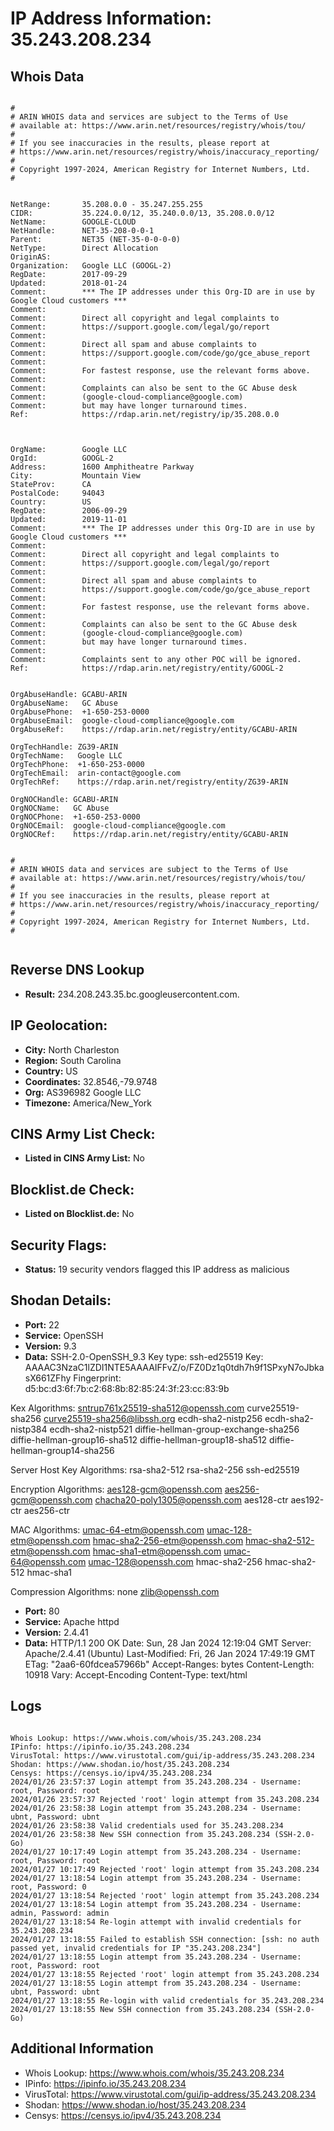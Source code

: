 # IP Address Information: 35.243.208.234

## Whois Data
```

#
# ARIN WHOIS data and services are subject to the Terms of Use
# available at: https://www.arin.net/resources/registry/whois/tou/
#
# If you see inaccuracies in the results, please report at
# https://www.arin.net/resources/registry/whois/inaccuracy_reporting/
#
# Copyright 1997-2024, American Registry for Internet Numbers, Ltd.
#


NetRange:       35.208.0.0 - 35.247.255.255
CIDR:           35.224.0.0/12, 35.240.0.0/13, 35.208.0.0/12
NetName:        GOOGLE-CLOUD
NetHandle:      NET-35-208-0-0-1
Parent:         NET35 (NET-35-0-0-0-0)
NetType:        Direct Allocation
OriginAS:       
Organization:   Google LLC (GOOGL-2)
RegDate:        2017-09-29
Updated:        2018-01-24
Comment:        *** The IP addresses under this Org-ID are in use by Google Cloud customers *** 
Comment:        
Comment:        Direct all copyright and legal complaints to 
Comment:        https://support.google.com/legal/go/report
Comment:        
Comment:        Direct all spam and abuse complaints to 
Comment:        https://support.google.com/code/go/gce_abuse_report
Comment:        
Comment:        For fastest response, use the relevant forms above.
Comment:        
Comment:        Complaints can also be sent to the GC Abuse desk 
Comment:        (google-cloud-compliance@google.com) 
Comment:        but may have longer turnaround times.
Ref:            https://rdap.arin.net/registry/ip/35.208.0.0



OrgName:        Google LLC
OrgId:          GOOGL-2
Address:        1600 Amphitheatre Parkway
City:           Mountain View
StateProv:      CA
PostalCode:     94043
Country:        US
RegDate:        2006-09-29
Updated:        2019-11-01
Comment:        *** The IP addresses under this Org-ID are in use by Google Cloud customers *** 
Comment:        
Comment:        Direct all copyright and legal complaints to 
Comment:        https://support.google.com/legal/go/report
Comment:        
Comment:        Direct all spam and abuse complaints to 
Comment:        https://support.google.com/code/go/gce_abuse_report
Comment:        
Comment:        For fastest response, use the relevant forms above.
Comment:        
Comment:        Complaints can also be sent to the GC Abuse desk 
Comment:        (google-cloud-compliance@google.com) 
Comment:        but may have longer turnaround times.
Comment:        
Comment:        Complaints sent to any other POC will be ignored.
Ref:            https://rdap.arin.net/registry/entity/GOOGL-2


OrgAbuseHandle: GCABU-ARIN
OrgAbuseName:   GC Abuse
OrgAbusePhone:  +1-650-253-0000 
OrgAbuseEmail:  google-cloud-compliance@google.com
OrgAbuseRef:    https://rdap.arin.net/registry/entity/GCABU-ARIN

OrgTechHandle: ZG39-ARIN
OrgTechName:   Google LLC
OrgTechPhone:  +1-650-253-0000 
OrgTechEmail:  arin-contact@google.com
OrgTechRef:    https://rdap.arin.net/registry/entity/ZG39-ARIN

OrgNOCHandle: GCABU-ARIN
OrgNOCName:   GC Abuse
OrgNOCPhone:  +1-650-253-0000 
OrgNOCEmail:  google-cloud-compliance@google.com
OrgNOCRef:    https://rdap.arin.net/registry/entity/GCABU-ARIN


#
# ARIN WHOIS data and services are subject to the Terms of Use
# available at: https://www.arin.net/resources/registry/whois/tou/
#
# If you see inaccuracies in the results, please report at
# https://www.arin.net/resources/registry/whois/inaccuracy_reporting/
#
# Copyright 1997-2024, American Registry for Internet Numbers, Ltd.
#


```
## Reverse DNS Lookup
- **Result:** 234.208.243.35.bc.googleusercontent.com.

## IP Geolocation:
- **City:** North Charleston
- **Region:** South Carolina
- **Country:** US
- **Coordinates:** 32.8546,-79.9748
- **Org:** AS396982 Google LLC
- **Timezone:** America/New_York

## CINS Army List Check:
- **Listed in CINS Army List:** 
No

## Blocklist.de Check:
- **Listed on Blocklist.de:** 
No

## Security Flags:
- **Status:** 19 security vendors flagged this IP address as malicious

## Shodan Details:
- **Port:** 22
- **Service:** OpenSSH
- **Version:** 9.3
- **Data:** SSH-2.0-OpenSSH_9.3
Key type: ssh-ed25519
Key: AAAAC3NzaC1lZDI1NTE5AAAAIFFvZ/o/FZ0Dz1q0tdh7h9f1SPxyN7oJbkasX661ZFhy
Fingerprint: d5:bc:d3:6f:7b:c2:68:8b:82:85:24:3f:23:cc:83:9b

Kex Algorithms:
	sntrup761x25519-sha512@openssh.com
	curve25519-sha256
	curve25519-sha256@libssh.org
	ecdh-sha2-nistp256
	ecdh-sha2-nistp384
	ecdh-sha2-nistp521
	diffie-hellman-group-exchange-sha256
	diffie-hellman-group16-sha512
	diffie-hellman-group18-sha512
	diffie-hellman-group14-sha256

Server Host Key Algorithms:
	rsa-sha2-512
	rsa-sha2-256
	ssh-ed25519

Encryption Algorithms:
	aes128-gcm@openssh.com
	aes256-gcm@openssh.com
	chacha20-poly1305@openssh.com
	aes128-ctr
	aes192-ctr
	aes256-ctr

MAC Algorithms:
	umac-64-etm@openssh.com
	umac-128-etm@openssh.com
	hmac-sha2-256-etm@openssh.com
	hmac-sha2-512-etm@openssh.com
	hmac-sha1-etm@openssh.com
	umac-64@openssh.com
	umac-128@openssh.com
	hmac-sha2-256
	hmac-sha2-512
	hmac-sha1

Compression Algorithms:
	none
	zlib@openssh.com


- **Port:** 80
- **Service:** Apache httpd
- **Version:** 2.4.41
- **Data:** HTTP/1.1 200 OK
Date: Sun, 28 Jan 2024 12:19:04 GMT
Server: Apache/2.4.41 (Ubuntu)
Last-Modified: Fri, 26 Jan 2024 17:49:19 GMT
ETag: "2aa6-60fdcea57966b"
Accept-Ranges: bytes
Content-Length: 10918
Vary: Accept-Encoding
Content-Type: text/html



## Logs
```

Whois Lookup: https://www.whois.com/whois/35.243.208.234
IPinfo: https://ipinfo.io/35.243.208.234
VirusTotal: https://www.virustotal.com/gui/ip-address/35.243.208.234
Shodan: https://www.shodan.io/host/35.243.208.234
Censys: https://censys.io/ipv4/35.243.208.234
2024/01/26 23:57:37 Login attempt from 35.243.208.234 - Username: root, Password: root
2024/01/26 23:57:37 Rejected 'root' login attempt from 35.243.208.234
2024/01/26 23:58:38 Login attempt from 35.243.208.234 - Username: ubnt, Password: ubnt
2024/01/26 23:58:38 Valid credentials used for 35.243.208.234
2024/01/26 23:58:38 New SSH connection from 35.243.208.234 (SSH-2.0-Go)
2024/01/27 10:17:49 Login attempt from 35.243.208.234 - Username: root, Password: root
2024/01/27 10:17:49 Rejected 'root' login attempt from 35.243.208.234
2024/01/27 13:18:54 Login attempt from 35.243.208.234 - Username: root, Password: 0
2024/01/27 13:18:54 Rejected 'root' login attempt from 35.243.208.234
2024/01/27 13:18:54 Login attempt from 35.243.208.234 - Username: admin, Password: admin
2024/01/27 13:18:54 Re-login attempt with invalid credentials for 35.243.208.234
2024/01/27 13:18:55 Failed to establish SSH connection: [ssh: no auth passed yet, invalid credentials for IP "35.243.208.234"]
2024/01/27 13:18:55 Login attempt from 35.243.208.234 - Username: root, Password: root
2024/01/27 13:18:55 Rejected 'root' login attempt from 35.243.208.234
2024/01/27 13:18:55 Login attempt from 35.243.208.234 - Username: ubnt, Password: ubnt
2024/01/27 13:18:55 Re-login with valid credentials for 35.243.208.234
2024/01/27 13:18:55 New SSH connection from 35.243.208.234 (SSH-2.0-Go)

```
## Additional Information
- Whois Lookup: https://www.whois.com/whois/35.243.208.234
- IPinfo: https://ipinfo.io/35.243.208.234
- VirusTotal: https://www.virustotal.com/gui/ip-address/35.243.208.234
- Shodan: https://www.shodan.io/host/35.243.208.234
- Censys: https://censys.io/ipv4/35.243.208.234

